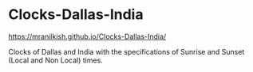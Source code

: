 # Clocks-Dallas-India

https://mranilkish.github.io/Clocks-Dallas-India/

Clocks of Dallas and India with the specifications of Sunrise and Sunset (Local and Non Local) times.
